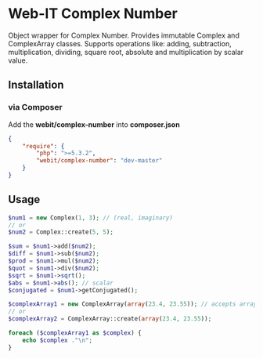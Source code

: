 # Web-IT Complex Number

Object wrapper for Complex Number. Provides immutable Complex and ComplexArray classes.
Supports operations like: adding, subtraction, multiplication, dividing, square root, absolute and multiplication by scalar value.

## Installation
### via Composer

Add the **webit/complex-number** into **composer.json**

```json
{
    "require": {
        "php": ">=5.3.2",
        "webit/complex-number": "dev-master"
    }
}
```

## Usage

```php
$num1 = new Complex(1, 3); // (real, imaginary)
// or
$num2 = Complex::create(5, 5);

$sum = $num1->add($num2);
$diff = $num1->sub($num2);
$prod = $num1->mul($num2);
$quot = $num1->div($num2);
$sqrt = $num1->sqrt();
$abs = $num1->abs(); // scalar
$conjugated = $num1->getConjugated();

$complexArray1 = new ComplexArray(array(23.4, 23.55)); // accepts array of floats or array of Complex
// or
$complexArray2 = ComplexArray::create(array(23.4, 23.55));

foreach ($complexArray1 as $complex) {
    echo $complex ."\n";
}

```